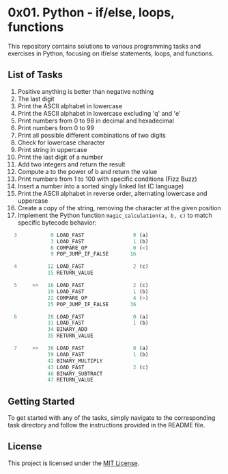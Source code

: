 # 0x01. Python - if/else, loops, functions

This repository contains solutions to various programming tasks and exercises in Python, focusing on if/else statements, loops, and functions.

## List of Tasks

1. Positive anything is better than negative nothing
2. The last digit
3. Print the ASCII alphabet in lowercase
4. Print the ASCII alphabet in lowercase excluding 'q' and 'e'
5. Print numbers from 0 to 98 in decimal and hexadecimal
6. Print numbers from 0 to 99
7. Print all possible different combinations of two digits
8. Check for lowercase character
9. Print string in uppercase
10. Print the last digit of a number
11. Add two integers and return the result
12. Compute a to the power of b and return the value
13. Print numbers from 1 to 100 with specific conditions (Fizz Buzz)
14. Insert a number into a sorted singly linked list (C language)
15. Print the ASCII alphabet in reverse order, alternating lowercase and uppercase
16. Create a copy of the string, removing the character at the given position
17. Implement the Python function `magic_calculation(a, b, c)` to match specific bytecode behavior:

```python
  3           0 LOAD_FAST                0 (a)
              3 LOAD_FAST                1 (b)
              6 COMPARE_OP               0 (<)
              9 POP_JUMP_IF_FALSE       16

  4          12 LOAD_FAST                2 (c)
             15 RETURN_VALUE

  5     >>   16 LOAD_FAST                2 (c)
             19 LOAD_FAST                1 (b)
             22 COMPARE_OP               4 (>)
             25 POP_JUMP_IF_FALSE       36

  6          28 LOAD_FAST                0 (a)
             31 LOAD_FAST                1 (b)
             34 BINARY_ADD
             35 RETURN_VALUE

  7     >>   36 LOAD_FAST                0 (a)
             39 LOAD_FAST                1 (b)
             42 BINARY_MULTIPLY
             43 LOAD_FAST                2 (c)
             46 BINARY_SUBTRACT
             47 RETURN_VALUE
```

## Getting Started

To get started with any of the tasks, simply navigate to the corresponding task directory and follow the instructions provided in the README file.

## License

This project is licensed under the [MIT License](LICENSE).
